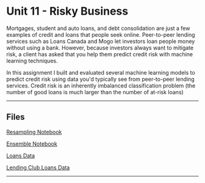 # Unit 11 - Risky Business
Mortgages, student and auto loans, and debt consolidation are just a few examples of credit and loans that people seek online. Peer-to-peer lending services such as Loans Canada and Mogo let investors loan people money without using a bank. However, because investors always want to mitigate risk, a client has asked that you help them predict credit risk with machine learning techniques.

In this assignment I built and evaluated several machine learning models to predict credit risk using data you'd typically see from peer-to-peer lending services. Credit risk is an inherently imbalanced classification problem (the number of good loans is much larger than the number of at-risk loans)

- - -

## Files

[Resampling Notebook](Starter_Code/credit_risk_resampling.ipynb)

[Ensemble Notebook](Starter_Code/credit_risk_ensemble.ipynb)

[Loans Data](Resources/LoanStats_2019Q1.csv)

[Lending Club Loans Data](Resources/lending_data.csv)

- - -